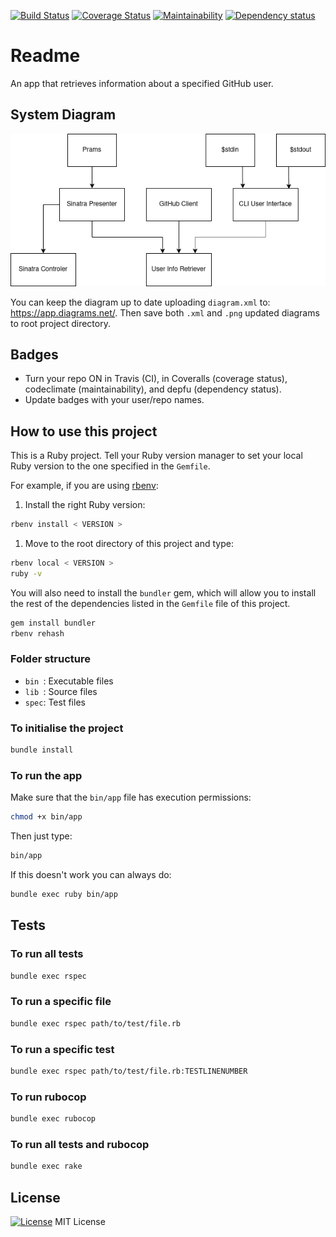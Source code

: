 [![Build Status](https://travis-ci.org/Matt-Warnock/github_api_app.svg?branch=main)](https://travis-ci.org/Matt-Warnock/github_api_app)
[![Coverage Status](https://coveralls.io/repos/github/Matt-Warnock/github_api_app/badge.svg?branch=main)](https://coveralls.io/github/Matt-Warnock/github_api_app?branch=main)
[![Maintainability](https://api.codeclimate.com/v1/badges/e4be40bb352cd1c3cbc1/maintainability)](https://codeclimate.com/github/Matt-Warnock/github_api_app/maintainability)
[![Dependency status](https://badges.depfu.com/badges/a5f9aa0eb83998a1a81f7b1298a0b4f8/overview.svg)](https://depfu.com/github/Matt-Warnock/github_api_app?project=Bundler)

# Readme

An app that retrieves information about a specified GitHub user.

## System Diagram
![Diagram of system](diagram.png)

You can keep the diagram up to date uploading `diagram.xml` to: https://app.diagrams.net/. Then save both `.xml` and `.png` updated diagrams to root project directory.

## Badges

* Turn your repo ON in Travis (CI), in Coveralls (coverage status), codeclimate (maintainability), and depfu (dependency status).
* Update badges with your user/repo names.


## How to use this project

This is a Ruby project. Tell your Ruby version manager to set your local Ruby version to the one specified in the `Gemfile`.

For example, if you are using [rbenv](https://cbednarski.com/articles/installing-ruby/):

1. Install the right Ruby version:
  ```bash
  rbenv install < VERSION >
  ```
1. Move to the root directory of this project and type:
  ```bash
  rbenv local < VERSION >
  ruby -v
  ```

You will also need to install the `bundler` gem, which will allow you to install the rest of the dependencies listed in the `Gemfile` file of this project.

```bash
gem install bundler
rbenv rehash
```


### Folder structure

* `bin `: Executable files
* `lib `: Source files
* `spec`: Test files


### To initialise the project

```bash
bundle install
```


### To run the app

Make sure that the `bin/app` file has execution permissions:

```bash
chmod +x bin/app
```

Then just type:

```bash
bin/app
```

If this doesn't work you can always do:

```bash
bundle exec ruby bin/app
```

## Tests


### To run all tests


```bash
bundle exec rspec
```


### To run a specific file


```bash
bundle exec rspec path/to/test/file.rb
```


### To run a specific test

```bash
bundle exec rspec path/to/test/file.rb:TESTLINENUMBER
```


### To run rubocop

```bash
bundle exec rubocop
```


### To run all tests and rubocop

```bash
bundle exec rake
```


## License

[![License](https://img.shields.io/badge/mit-license-green.svg?style=flat)](https://opensource.org/licenses/mit)
MIT License
